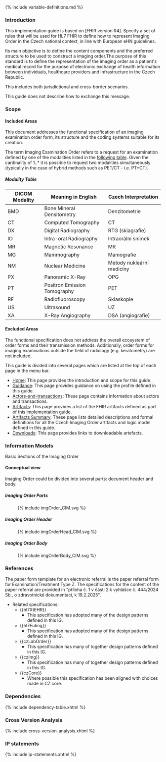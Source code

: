 {% include variable-definitions.md %}

### Introduction 
This implementation guide is based on [FHIR version R4]. Specify a set of rules that will be used for HL7 FHIR to define how to represent Imaging Order in the Czech national context, in line with European eHN guidelines.

Its main objective is to define the content components and the preferred structure to be used to construct a imaging order.The purpose of this standard is to define the representation of the imaging order as a patient's medical record for the purpose of electronic exchange of health information between individuals, healthcare providers and infrastructure in the Czech Republic. 

This includes both jurisdictional and cross-border scenarios.

This guide does not describe how to exchange this message.

### Scope

#### Included Areas

This document addresses the functional specification of an imaging examination order form, its structure and the coding systems suitable for its creation.

The term Imaging Examination Order refers to a request for an examination defined by one of the modalities listed in the [following table](index.html#modality-table). Given the cardinality of 1..* it is possible to request two modalities simultaneously (typically in the case of hybrid methods such as PET/CT - i.e. PT+CT).

##### Modality Table

| DICOM Modality   | Meaning in English           | Czech Interpretation      |
| ----------------- | ---------------------------- | ------------------------- |
| BMD               | Bone Mineral Densitometry    | Denzitometrie             |
| CT                | Computed Tomography          | CT                        |
| DX                | Digital Radiography          | RTG (skiagrafie)          |
| IO                | Intra-oral Radiography       | Intraorální snímek        |
| MR                | Magnetic Resonance           | MR                        |
| MG                | Mammography                  | Mamografie                |
| NM                | Nuclear Medicine             | Metody nukleární medicíny |
| PX                | Panoramic X-Ray              | OPG                       |
| PT                | Positron Emission Tomography | PET                       |
| RF                | Radiofluoroscopy             | Skiaskopie                |
| US                | Ultrasound                   | UZ                        |
| XA                | X-Ray Angiography            | DSA (angiografie)         |

#### Excluded Areas

The functional specification does not address the overall ecosystem of order forms and their transmission methods. Additionally, order forms for imaging examinations outside the field of radiology (e.g. keratometry) are not included.

This guide is divided into several pages which are listed at the top of each page in the menu bar.

- [Home](index.html): This page provides the introduction and scope for this guide.
- [Guidance](general-semantics.html): This page provides guidance on using the profile defined in this guide. 
- [Actors-and-transactions](use-cases.html): These page contains information about actors and transactions. 
- [Artifacts](artifacts.html): This page provides a list of the FHIR artifacts defined as part of this implementation guide.
- [Artifacts Summary](artifacts.html): These page lists detailed descriptions and formal definitions for all the Czech Imaging Order artifacts and logic model defined in this guide.
- [Downloads](downloads.html): This page provides links to downloadable artefacts.
  
### Information Models
Basic Sections of the Imaging Order

#### Conceptual view

Imaging Order could be divided into several parts: document header and body.

##### Imaging Order Parts
<figure>
  {% include imgOrder_CIM.svg %}
</figure>

##### Imaging Order Header
<figure>
  {% include imgOrderHead_CIM.svg %}
</figure>

##### Imaging Order Body
<figure>
  {% include imgOrderBody_CIM.svg %}
</figure>

### References

The paper form template for an electronic referral is the paper referral form for Examination/Treatment Type Z. The specifications for the content of the paper referral are provided in "příloha č. 1 v části 2 k vyhlášce č. 444/2024 Sb., o zdravotnické dokumentaci, k 19.2.2025".

* Related specifications:
  * {{hl7XtEHR}}
    * This specification has adopted many of the design patterns defined in this IG.
  * {{hl7EuImg}}
    * This specification has adopted many of the design patterns defined in this IG.
  * {{czLabOrder}}
    * This specification has many of together design patterns defined in this IG.
  * {{czImg}}
    * This specification has many of together design patterns defined in this IG.
  * {{czCore}}
    * Where possible this specification has been aligned with choices made in CZ core.

### Dependencies

{% include dependency-table.xhtml %}

### Cross Version Analysis

{% include cross-version-analysis.xhtml %}

### IP statements

{% include ip-statements.xhtml %}

